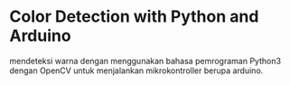 # Color Detection with Python and Arduino

mendeteksi warna dengan menggunakan bahasa pemrograman Python3 dengan OpenCV untuk menjalankan mikrokontroller berupa arduino.
